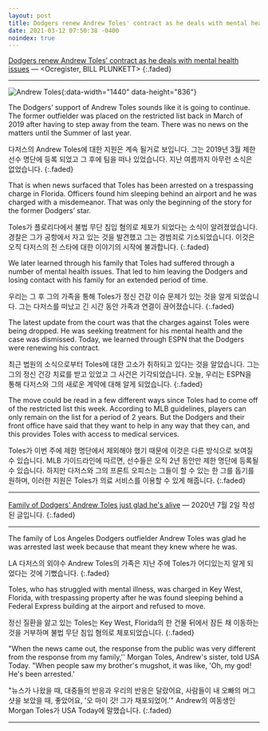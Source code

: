 ```yaml
---
layout: post
title: Dodgers renew Andrew Toles' contract as he deals with mental health issues
date: 2021-03-12 07:50:38 -0400
noindex: true
---
```


[Dodgers renew Andrew Toles’ contract as he deals with mental health issues](https://www.ocregister.com/2021/03/12/dodgers-renew-andrew-toles-contract-as-he-deals-with-mental-health-issues/) &mdash; <Ocregister, BILL PLUNKETT>
{:.faded}

---

![Andrew Toles](https://www.ocregister.com/wp-content/uploads/2021/03/GettyImages-57667993-16x9-1-1.jpg?w=1018){:data-width="1440" data-height="836"}   

The Dodgers’ support of Andrew Toles sounds like it is going to continue. The former outfielder was placed on the restricted list back in March of 2019 after having to step away from the team. There was no news on the matters until the Summer of last year.

다저스의 Andrew Toles에 대한 지원은 계속 될거로 보입니다. 그는 2019년 3월 제한 선수 명단에 등록 되었고 그 후에 팀을 떠나 있었습니다. 지난 여름까지 아무런 소식은 없었습니다.
{:.faded}

That is when news surfaced that Toles has been arrested on a trespassing charge in Florida. Officers found him sleeping behind an airport and he was charged with a misdemeanor. That was only the beginning of the story for the former Dodgers’ star.

Toles가 플로리다에서 불법 무단 침입 혐의로 체포가 되었다는 소식이 알려졌었습니다. 경찰은 그가 공항에서 자고 있는 것을 발견했고 그는 경범죄로 기소되었습니다. 이것은 오직 다저스의 전 스타에 대한 이야기의 시작에 불과합니다.
{:.faded}

We later learned through his family that Toles had suffered through a number of mental health issues. That led to him leaving the Dodgers and losing contact with his family for an extended period of time.

우리는 그 후 그의 가족을 통해 Toles가 정신 건강 이슈 문제가 있는 것을 알게 되었습니다. 그는 다저스를 떠났고 긴 시간 동안 가족과 연결이 끊어졌습니다.
{:.faded}

The latest update from the court was that the charges against Toles were being dropped. He was seeking treatment for his mental health and the case was dismissed. Today, we learned through ESPN that the Dodgers were renewing his contract.

최근 법원의 소식으로부터 Toles에 대한 고소가 취하되고 있다는 것을 알았습니다. 그는 그의 정신 건강 치료를 받고 있었고 그 사건은 기각되었습니다. 오늘, 우리는 ESPN을 통해 다저스와 그의 새로운 계약에 대해 알게 되었습니다.
{:.faded}

The move could be read in a few different ways since Toles had to come off of the restricted list this week. According to MLB guidelines, players can only remain on the list for a period of 2 years. But the Dodgers and their front office have said that they want to help in any way that they can, and this provides Toles with access to medical services.

Toles가 이번 주에 제한 명단에서 제외해야 했기 때문에 이것은 다른 방식으로 보여질 수 있습니다. MLB 가이드라인에 따르면, 선수들은 오직 2년 동안만 제한 명단에 등록될 수 있습니다. 하지만 다저스와 그의 프론트 오피스는 그들이 할 수 있는 한 그를 돕기를 원하며, 이러한 지원은 Toles가 의료 서비스를 이용할 수 있게 해줍니다.
{:.faded}

---

[Family of Dodgers' Andrew Toles just glad he's alive](https://www.espn.com/mlb/story/_/id/29393591/family-dodgers-andrew-toles-just-glad-alive) &mdash; <ESPN> 2020년 7월 2일 작성된 글입니다.
{:.faded}

---

The family of Los Angeles Dodgers outfielder Andrew Toles was glad he was arrested last week because that meant they knew where he was.

LA 다저스의 외야수 Andrew Toles의 가족은 지난 주에 Toles가 어디있는지 알게 되었다는 것에 기뻤습니다.
{:.faded}

Toles, who has struggled with mental illness, was charged in Key West, Florida, with trespassing property after he was found sleeping behind a Federal Express building at the airport and refused to move.

정신 질환을 앓고 있는 Toles는 Key West, Florida의 한 건물 뒤에서 잠든 채 이동하는 것을 거부하며 불법 무단 침입 혐의로 체포되었습니다.
{:.faded}

"When the news came out, the response from the public was very different from the response from my family,'' Morgan Toles, Andrew's sister, told USA Today. "When people saw my brother's mugshot, it was like, 'Oh, my god! He's been arrested.'

"뉴스가 나왔을 때, 대중들의 반응과 우리의 반응은 달랐어요, 사람들이 내 오빠의 머그샷을 보았을 때, 좋았어요, '오 마이 갓! 그가 채포되었어.'" Andrew의 여동생인 Morgan Toles가 USA Today에 말했습니다.
{:.faded}

---
